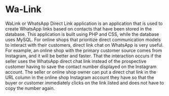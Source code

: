 # Wa-Link
WaLink or WhatsApp Direct Link application is an application that is used to create WhatsApp  links based on contacts that have been stored in the database. This application is built using PHP  and CSS, while the database uses MySQL. For online shops that prioritize direct communication  models to interact with their customers, direct link chat on WhatsApp is very useful. For example,  an online shop with the primary customer source comes from Instagram, and it will be better and  faster. That the interaction occurs if the seller uses the WhatsApp direct chat link instead of the  prospective customer having to save the contact number displayed on the Instagram account. The  seller  or  online  shop  owner  can  put  a  direct  chat  link  in  the  URL  column  in  the  online  shop  Instagram account they have so that the buyer or customer immediately clicks on the link listed  and does not have to copy the number again.
